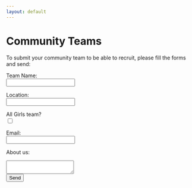 ```yaml
---
layout: default
---
```


# Community Teams
To submit your community team to be able to recruit, please fill the forms and send:

<form action="MAILTO:recruit@frcwest.com?Subject=Community Team Recruiting Request" method="post" enctype="text/plain">

Team Name:<br>
<input type="text" name="name"><br>

Location:<br>
<input type="text" name="location"><br>

All Girls team?<br>
<input type="checkbox" name="all-girls"><br>

Email:<br>
<input type="text" name="email"><br>

About us:<br>
<textarea type="text" name="about-us"></textarea><br>

<input type="submit" value="Send">
</form>
